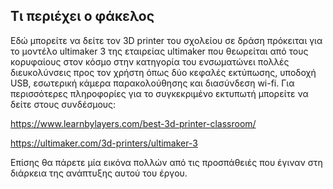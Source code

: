 ## Τι περιέχει ο φάκελος
Εδώ μπορείτε να δείτε τον 3D printer του σχολείου σε δράση πρόκειται για το μοντέλο ultimaker 3 της εταιρείας ultimaker που θεωρείται από τους κορυφαίους στον κόσμο στην κατηγορία του ενσωματώνει πολλές διευκολύνσεις προς τον χρήστη όπως δύο κεφαλές εκτύπωσης, υποδοχή USB, εσωτερική κάμερα παρακολούθησης και διασύνδεση wi-fi. Για περισσότερες πληροφορίες για το συγκεκριμένο εκτυπωτή μπορείτε να δείτε στους συνδέσμους:

https://www.learnbylayers.com/best-3d-printer-classroom/

https://ultimaker.com/3d-printers/ultimaker-3

Επίσης  θα πάρετε μία εικόνα πολλών από τις προσπάθειές που έγιναν στη διάρκεια της ανάπτυξης  αυτού του έργου.

